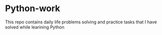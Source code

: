 # Python-work
This repo  contains daily life problems solving and practice tasks that I have solved while learining Python 
